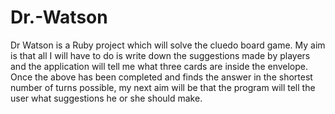 # Dr.-Watson
Dr Watson is a Ruby project which will solve the cluedo board game. My aim is that all I will have to do is write down the suggestions made by players and the application will tell me what three cards are inside the envelope.
Once the above has been completed and finds the answer in the shortest number of turns possible, my next aim will be that the program will tell the user what suggestions he or she should make.
